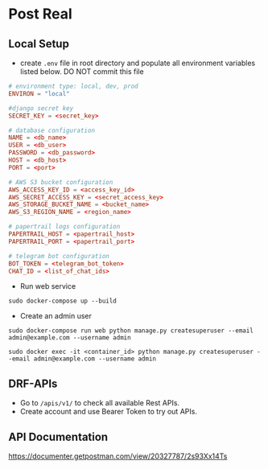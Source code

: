 # Post Real

## Local Setup

- create `.env` file in root directory and populate all environment variables listed below. DO NOT commit this file

```toml
# environment type: local, dev, prod
ENVIRON = "local"

#django secret key
SECRET_KEY = <secret_key>

# database configuration
NAME = <db_name>
USER = <db_user>
PASSWORD = <db_password>
HOST = <db_host>
PORT = <port>

# AWS S3 bucket configuration
AWS_ACCESS_KEY_ID = <access_key_id>
AWS_SECRET_ACCESS_KEY = <secret_access_key>
AWS_STORAGE_BUCKET_NAME = <bucket_name>
AWS_S3_REGION_NAME = <region_name>

# papertrail logs configuration
PAPERTRAIL_HOST = <papertrail_host>
PAPERTRAIL_PORT = <papertrail_port>

# telegram bot configuration
BOT_TOKEN = <telegram_bot_token>
CHAT_ID = <list_of_chat_ids>
```

- Run web service

```commandline
sudo docker-compose up --build
```

- Create an admin user

```commandline
sudo docker-compose run web python manage.py createsuperuser --email admin@example.com --username admin
```

```commandline
sudo docker exec -it <container_id> python manage.py createsuperuser --email admin@example.com --username admin
```

## DRF-APIs

- Go to `/apis/v1/` to check all available Rest APIs.
- Create account and use Bearer Token to try out APIs.

## API Documentation

https://documenter.getpostman.com/view/20327787/2s93Xx14Ts
